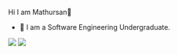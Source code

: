  Hi I am Mathursan👋

- 🌱 I am a Software Engineering Undergraduate.

<img src="https://github-readme-stats.vercel.app/api?username=mathursan-007&show_icons=true&theme=react">
<img src="https://github-readme-stats.vercel.app/api/top-langs?username=mathursan-007&layout=compact">
 


